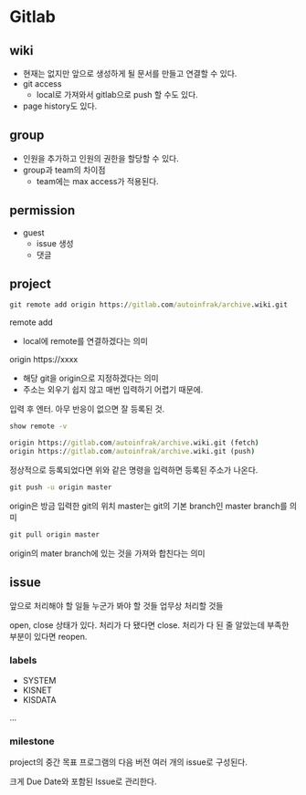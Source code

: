 # Gitlab

## wiki

- 현재는 없지만 앞으로 생성하게 될 문서를 만들고 연결할 수 있다.
- git access
  - local로 가져와서 gitlab으로 push 할 수도 있다.
- page history도 있다.

## group

- 인원을 추가하고 인원의 권한을 할당할 수 있다.
- group과 team의 차이점
  - team에는 max access가 적용된다.

## permission

- guest
  - issue 생성
  - 댓글

## project

```cmd
git remote add origin https://gitlab.com/autoinfrak/archive.wiki.git
```

remote add

- local에 remote를 연결하겠다는 의미

origin https://xxxx

- 해당 git을 origin으로 지정하겠다는 의미
- 주소는 외우기 쉽지 않고 매번 입력하기 어렵기 때문에.

입력 후 엔터. 아무 반응이 없으면 잘 등록된 것.

```cmd
show remote -v

origin https://gitlab.com/autoinfrak/archive.wiki.git (fetch)
origin https://gitlab.com/autoinfrak/archive.wiki.git (push)
```

정상적으로 등록되었다면 위와 같은 명령을 입력하면 등록된 주소가 나온다.

```cmd
git push -u origin master
```

origin은 방금 입력한 git의 위치
master는 git의 기본 branch인 master branch를 의미

```cmd
git pull origin master
```

origin의 mater branch에 있는 것을 가져와 합친다는 의미

## issue

앞으로 처리해야 할 일들
누군가 봐야 할 것들
업무상 처리할 것들

open, close 상태가 있다.
처리가 다 됐다면 close.
처리가 다 된 줄 알았는데 부족한 부분이 있다면 reopen.

### labels

- SYSTEM
- KISNET
- KISDATA

...

### milestone

project의 중간 목표
프로그램의 다음 버전
여러 개의 issue로 구성된다.

크게 Due Date와 포함된 Issue로 관리한다.
